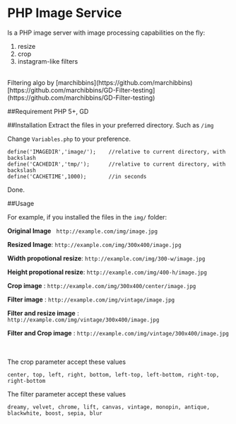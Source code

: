 PHP Image Service
=================

Is a PHP image server with image processing capabilities on the fly: 

1. resize
2. crop
3. instagram-like filters

<br />
Filtering algo by [marchibbins](https://github.com/marchibbins)<br />
[https://github.com/marchibbins/GD-Filter-testing](https://github.com/marchibbins/GD-Filter-testing)


##Requirement
PHP 5+, GD


##Installation
Extract the files in your preferred directory. Such as `/img`

Change `Variables.php` to your preference.

```
define('IMAGEDIR','image/');    //relative to current directory, with backslash
define('CACHEDIR','tmp/');      //relative to current directory, with backslash
define('CACHETIME',1000);       //in seconds
```

Done.

##Usage

For example, if you installed the files in the `img/` folder:

**Original Image** &nbsp; `http://example.com/img/image.jpg`

**Resized Image**: `http://example.com/img/300x400/image.jpg`  

**Width propotional resize**: `http://example.com/img/300-w/image.jpg`  

**Height propotional resize**: `http://example.com/img/400-h/image.jpg`

**Crop image** : `http://example.com/img/300x400/center/image.jpg`

**Filter image** : `http://example.com/img/vintage/image.jpg`

**Filter and resize image** : `http://example.com/img/vintage/300x400/image.jpg`

**Filter and Crop image** : `http://example.com/img/vintage/300x400/image.jpg`

<br /><br />
The crop parameter accept these values

`center, top, left, right, bottom, left-top, left-bottom, right-top, right-bottom`


The filter parameter accept these values

`dreamy, velvet, chrome, lift, canvas, vintage, monopin, antique, blackwhite, boost, sepia, blur`

